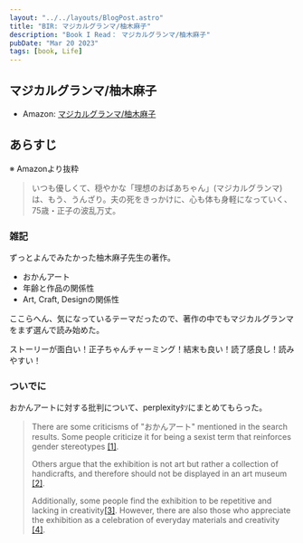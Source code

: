```yaml
---
layout: "../../layouts/BlogPost.astro"
title: "BIR: マジカルグランマ/柚木麻子"
description: "Book I Read： マジカルグランマ/柚木麻子"
pubDate: "Mar 20 2023"
tags: [book, Life]
---
```


## マジカルグランマ/柚木麻子

- Amazon: [マジカルグランマ/柚木麻子](https://www.amazon.co.jp/%E3%83%9E%E3%82%B8%E3%82%AB%E3%83%AB%E3%82%B0%E3%83%A9%E3%83%B3%E3%83%9E-%E6%9F%9A%E6%9C%A8-%E9%BA%BB%E5%AD%90/dp/4022516046)

## あらすじ

※ Amazonより抜粋

> いつも優しくて、穏やかな「理想のおばあちゃん」(マジカルグランマ)は、もう、うんざり。夫の死をきっかけに、心も体も身軽になっていく、75歳・正子の波乱万丈。

### 雑記

ずっとよんでみたかった柚木麻子先生の著作。

- おかんアート
- 年齢と作品の関係性
- Art, Craft, Designの関係性

ここらへん、気になっているテーマだったので、著作の中でもマジカルグランマをまず選んで読み始めた。

ストーリーが面白い！正子ちゃんチャーミング！結末も良い！読了感良し！読みやすい！

### ついでに

おかんアートに対する批判について、perplexityﾀｿにまとめてもらった。

> There are some criticisms of "おかんアート" mentioned in the search results. Some people criticize it for being a sexist term that reinforces gender stereotypes [[1]](https://detail.chiebukuro.yahoo.co.jp/qa/question_detail/q13209885963).
>
> Others argue that the exhibition is not art but rather a collection of handicrafts, and therefore should not be displayed in an art museum [[2]](https://www.tokyoartbeat.com/articles/-/crosstalk-artwriter-part2-2022-12).
>
> Additionally, some people find the exhibition to be repetitive and lacking in creativity[[3]](https://news.nifty.com/article/item/neta/12266-1490753/).
> However, there are also those who appreciate the exhibition as a celebration of everyday materials and creativity [[4]](https://artnewsjapan.com/30artists_u35/article/8).
